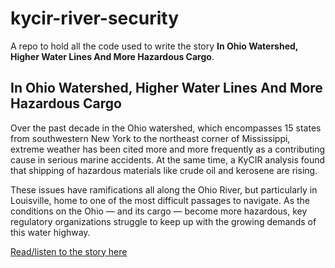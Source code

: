 # kycir-river-security
A repo to hold all the code used to write the story **In Ohio Watershed, Higher Water Lines And More Hazardous Cargo**.

## In Ohio Watershed, Higher Water Lines And More Hazardous Cargo
Over the past decade in the Ohio watershed, which encompasses 15 states from southwestern New York to the northeast corner of Mississippi, extreme weather has been cited more and more frequently as a contributing cause in serious marine accidents. At the same time, a KyCIR analysis found that shipping of hazardous materials like crude oil and kerosene are rising.

These issues have ramifications all along the Ohio River, but particularly in Louisville, home to one of the most difficult passages to navigate. As the conditions on the Ohio — and its cargo —  become more hazardous, key regulatory organizations struggle to keep up with the growing demands of this water highway.

[Read/listen to the story here](https://kycir.org/2020/01/23/in-ohio-watershed-higher-water-lines-and-more-hazardous-cargo/)
